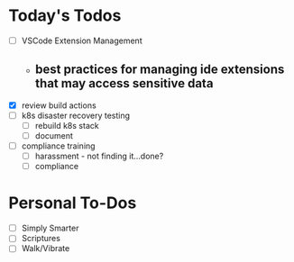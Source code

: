 # Today's Todos

- [ ] VSCode Extension Management
  - best practices for managing ide extensions that may access sensitive data
    -
- [x] review build actions
- [ ] k8s disaster recovery testing
  - [ ] rebuild k8s stack
  - [ ] document
- [ ] compliance training
  - [ ] harassment - not finding it...done?
  - [ ] compliance

# Personal To-Dos

- [ ] Simply Smarter
- [ ] Scriptures
- [ ] Walk/Vibrate
